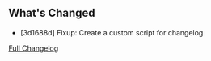 ## What's Changed
* [3d1688d] Fixup: Create a custom script for changelog

[Full Changelog](https://github.com/salemove/android-sdk-widgets/compare/2.0.0...2.0.1_internal_test)
